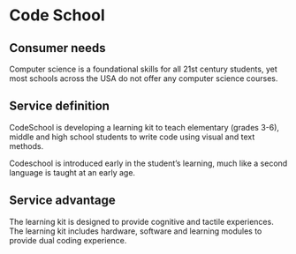 # Code School

## Consumer needs

Computer science is a foundational skills for all 21st century students, yet most schools across the USA do not offer any computer science courses.

## Service definition

CodeSchool is developing a learning kit to teach elementary (grades 3-6), middle and high school students to write code using visual and text methods.

Codeschool is introduced early in the student’s learning, much like a second language is taught at an early age.

## Service advantage

The learning kit is designed to provide cognitive and tactile experiences. The learning kit includes hardware, software and learning modules to provide dual coding experience.
